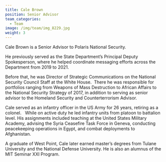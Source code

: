 ```yaml
---
title: Cale Brown
position: Senior Advisor
team_categories:
  - Team
image: /img/team/img_8229.jpg
weight: 3
---
```

Cale Brown is a Senior Advisor to Polaris National Security.  

He previously served as the State Department’s Principal Deputy Spokesperson, where he helped coordinate messaging efforts across the Department from 2019 to 2021. 

Before that, he was Director of Strategic Communications on the National Security Council Staff at the White House.  There he was responsible for portfolios ranging from Weapons of Mass Destruction to African Affairs to the National Security Strategy of 2017, in addition to serving as senior advisor to the Homeland Security and Counterterrorism Advisor.

Cale served as an infantry officer in the US Army for 26 years, retiring as a colonel.   While on active duty he led infantry units from platoon to battalion level. His assignments included teaching at the United States Military Academy, advising the Syria Ceasefire Task Force in Geneva, conducting peacekeeping operations in Egypt, and combat deployments to Afghanistan. 

A graduate of West Point, Cale later earned master’s degrees from Tulane University and the National Defense University. He is also an alumnus of the MIT Seminar XXI Program.